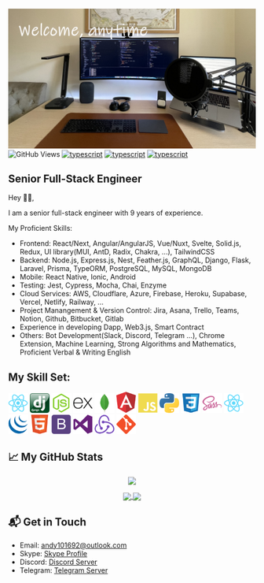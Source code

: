 ![alt README header](https://raw.githubusercontent.com/tiger1016/tiger1016/master/assets/header.png)
![GitHub Views](https://komarev.com/ghpvc/?username=tiger1016&color=FAC151)
[![typescript](https://img.shields.io/badge/React-Expert-FAC151.svg?logo=react&logoWidth=20)](https://github.com/tiger1016)
[![typescript](https://img.shields.io/badge/NodeJS-Expert-FAC151.svg?logo=node.js&logoWidth=20)](https://github.com/tiger1016)
[![typescript](https://img.shields.io/badge/Mathematics-Expert-FAC151.svg?logo=mathematics&logoWidth=20)](https://github.com/tiger1016)
## Senior Full-Stack Engineer

Hey 👋🏻,


I am a senior full-stack engineer with 9 years of experience.

My Proficient Skills: 
 - Frontend: React/Next, Angular/AngularJS, Vue/Nuxt, Svelte, Solid.js, Redux, UI library(MUI, AntD, Radix, Chakra, ...), TailwindCSS
 - Backend: Node.js, Express.js, Nest, Feather.js, GraphQL, Django, Flask, Laravel, Prisma, TypeORM, PostgreSQL, MySQL, MongoDB
 - Mobile: React Native, Ionic, Android
 - Testing: Jest, Cypress, Mocha, Chai, Enzyme
 - Cloud Services: AWS, Cloudflare, Azure, Firebase, Heroku, Supabase, Vercel, Netlify, Railway, ...
 - Project Manangement & Version Control: Jira, Asana, Trello, Teams, Notion, Github, Bitbucket, Gitlab
 - Experience in developing Dapp, Web3.js, Smart Contract
 - Others: Bot Development(Slack, Discord, Telegram ...), Chrome Extension, Machine Learning, Strong Algorithms and Mathematics, Proficient Verbal & Writing English


## My Skill Set:

<p align="left">
<img src="https://raw.githubusercontent.com/tiger1016/tiger1016/main/assets/react-original.svg" height="auto" width="40">
  
<img src="https://raw.githubusercontent.com/tiger1016/tiger1016/main/assets/django.png" height="auto" width="40">

<img src="https://raw.githubusercontent.com/tiger1016/tiger1016/main/assets/nodejs-original.svg" height="auto" width="40">

<img src="https://raw.githubusercontent.com/tiger1016/tiger1016/main/assets/express-original.svg" height="auto" width="40">

<img src="https://raw.githubusercontent.com/tiger1016/tiger1016/main/assets/mongodb-original.svg" height="auto" width="40">

<img src="https://raw.githubusercontent.com/tiger1016/tiger1016/main/assets/angular.svg" height="auto" width="40">

<img src="https://raw.githubusercontent.com/tiger1016/tiger1016/main/assets/javascript-plain.svg" height="auto" width="40">

<img src="https://raw.githubusercontent.com/tiger1016/tiger1016/main/assets/python.svg" height="auto" width="40">

<img src="https://raw.githubusercontent.com/tiger1016/tiger1016/main/assets/css3-original.svg" height="auto" width="40">

<img src="https://raw.githubusercontent.com/tiger1016/tiger1016/main/assets/sass-original.svg" height="auto" width="40">

<img src="https://raw.githubusercontent.com/tiger1016/tiger1016/main/assets/react-original.svg" height="auto" width="40">

<img src="https://raw.githubusercontent.com/tiger1016/tiger1016/main/assets/jquery-plain.svg" height="auto" width="40">

<img src="https://raw.githubusercontent.com/tiger1016/tiger1016/main/assets/html5-original.svg" height="auto" width="40">

<img src="https://raw.githubusercontent.com/tiger1016/tiger1016/main/assets/bootstrap-plain.svg" height="auto" width="40">

<img src="https://raw.githubusercontent.com/tiger1016/tiger1016/main/assets/visualstudio-plain.svg" height="auto" width="40">

<img src="https://raw.githubusercontent.com/tiger1016/tiger1016/main/assets/redux-original.svg" height="auto" width="40">

<img src="https://raw.githubusercontent.com/tiger1016/tiger1016/main/assets/git-original.svg" height="auto" width="40">
</p>

## &#x1f4c8; My GitHub Stats

<p align="center">
	<a href="https://github.com/tiger1016">
		<img align="center" src="https://github-profile-trophy.vercel.app/?username=tiger1016&theme=onedark&margin-w=15&no-bg=true&no-frame=true&count_private=true" />
	</a>
</p>
<p align="center">
	<a href="https://github.com/tiger1016">
		<img align="center" src="https://github-readme-stats.vercel.app/api/top-langs/?username=tiger1016&langs_count=8&layout=compact&theme=onedark&card_width=260&hide=html,scss,makefile,ruby,css,less" />
	</a>
	<a href="https://github.com/tiger1016">
		<img align="center" src="https://github-readme-stats.vercel.app/api?username=tiger1016&show_icons=true&theme=onedark&no-bg=true&include_all_commits=true&count_private=true" />
	</a>
</p>


## 📬 Get in Touch

- Email: [andy101692@outlook.com](mailto:andy101692@outlook.com)
- Skype: [Skype Profile](https://join.skype.com/invite/yDgGexk2YtEm)
- Discord: [Discord Server](https://discord.gg/QD9bQwFU)
- Telegram: [Telegram Server](@nightfuryhiccup)
